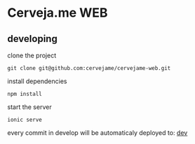 # Cerveja.me WEB

## developing

clone the project
```
git clone git@github.com:cervejame/cervejame-web.git
```
install dependencies
```
npm install
```

start the server
```
ionic serve
```

every commit in develop will be automaticaly deployed to:
[dev](dev.cerveja.me)

